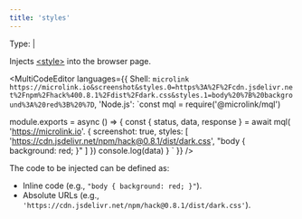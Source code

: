 ```yaml
---
title: 'styles'
--- 
```


Type: <TypeContainer><Type children='<string>'/> | <Type children='<string[]>'/></TypeContainer>

Injects [&lt;style&gt;](https://developer.mozilla.org/en-US/docs/Web/HTML/Element/style) into the browser page.

<MultiCodeEditor languages={{
  Shell: `microlink https://microlink.io&screenshot&styles.0=https%3A%2F%2Fcdn.jsdelivr.net%2Fnpm%2Fhack%400.8.1%2Fdist%2Fdark.css&styles.1=body%20%7B%20background%3A%20red%3B%20%7D`,
  'Node.js': `const mql = require('@microlink/mql')
 
module.exports = async () => {
  const { status, data, response } = await mql(
    'https://microlink.io'. { 
      screenshot: true,
      styles: [
        'https://cdn.jsdelivr.net/npm/hack@0.8.1/dist/dark.css', 
        "body { background: red; }"
      ]
  })
  console.log(data)
}
  `
  }} 
/>

The code to be injected can be defined as:

- Inline code (e.g., `"body { background: red; }"`).
- Absolute URLs (e.g., `'https://cdn.jsdelivr.net/npm/hack@0.8.1/dist/dark.css'`).
